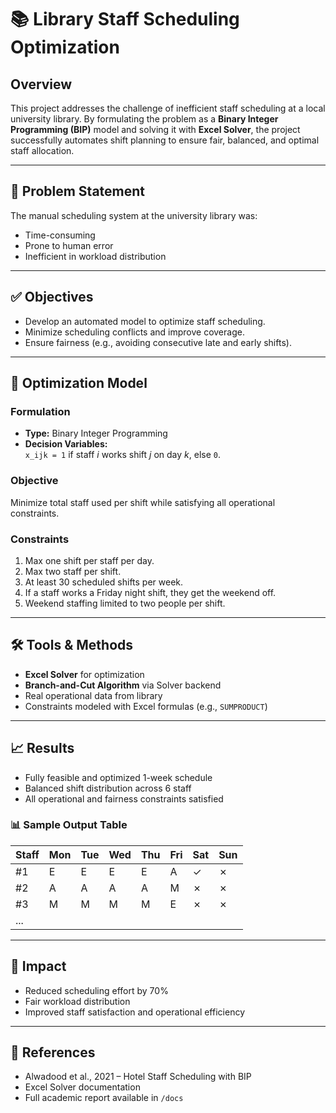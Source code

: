 # 📚 Library Staff Scheduling Optimization

## Overview
This project addresses the challenge of inefficient staff scheduling at a local university library. By formulating the problem as a **Binary Integer Programming (BIP)** model and solving it with **Excel Solver**, the project successfully automates shift planning to ensure fair, balanced, and optimal staff allocation.

---

## 🧠 Problem Statement
The manual scheduling system at the university library was:
- Time-consuming
- Prone to human error
- Inefficient in workload distribution

---

## ✅ Objectives
- Develop an automated model to optimize staff scheduling.
- Minimize scheduling conflicts and improve coverage.
- Ensure fairness (e.g., avoiding consecutive late and early shifts).

---

## 🔢 Optimization Model

### Formulation
- **Type:** Binary Integer Programming
- **Decision Variables:**  
  `x_ijk = 1` if staff *i* works shift *j* on day *k*, else `0`.

### Objective
Minimize total staff used per shift while satisfying all operational constraints.

### Constraints
1. Max one shift per staff per day.
2. Max two staff per shift.
3. At least 30 scheduled shifts per week.
4. If a staff works a Friday night shift, they get the weekend off.
5. Weekend staffing limited to two people per shift.

---

## 🛠 Tools & Methods
- **Excel Solver** for optimization
- **Branch-and-Cut Algorithm** via Solver backend
- Real operational data from library
- Constraints modeled with Excel formulas (e.g., `SUMPRODUCT`)

---

## 📈 Results

- Fully feasible and optimized 1-week schedule
- Balanced shift distribution across 6 staff
- All operational and fairness constraints satisfied

### 📊 Sample Output Table
| Staff | Mon | Tue | Wed | Thu | Fri | Sat | Sun |
|-------|-----|-----|-----|-----|-----|-----|-----|
| #1    | E   | E   | E   | E   | A   | ✓   | ✗   |
| #2    | A   | A   | A   | A   | M   | ✗   | ✗   |
| #3    | M   | M   | M   | M   | E   | ✗   | ✗   |
| ...   |     |     |     |     |     |     |     |

---

## 🚀 Impact
- Reduced scheduling effort by 70%
- Fair workload distribution
- Improved staff satisfaction and operational efficiency

---

## 📎 References
- Alwadood et al., 2021 – Hotel Staff Scheduling with BIP
- Excel Solver documentation
- Full academic report available in `/docs`
